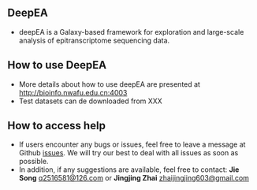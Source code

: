## DeepEA

- deepEA is a Galaxy-based framework for exploration and large-scale analysis of epitranscriptome sequencing data.

## How to use DeepEA

- More details about how to use deepEA are presented at http://bioinfo.nwafu.edu.cn:4003
- Test datasets can de downloaded from XXX

## How to access help
* If users encounter any bugs or issues, feel free to leave a message at Github [issues](<https://github.com/cma2015/deepEA/issues>). We will try our best to deal with all issues as soon as possible.
* In addition, if any suggestions are available, feel free to contact: __Jie Song__ <q2516581@126.com> or __Jingjing Zhai__ <zhaijingjing603@gmail.com> 


